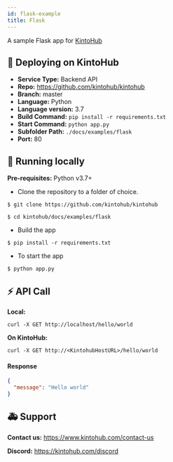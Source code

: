 ```yaml
---
id: flask-example
title: Flask
---
```


A sample Flask app for [KintoHub](https://kintohub.com)

## :rocket: Deploying on KintoHub

- **Service Type:** Backend API
- **Repo:** https://github.com/kintohub/kintohub
- **Branch:** master
- **Language:** Python
- **Language version:** 3.7
- **Build Command:** `pip install -r requirements.txt`
- **Start Command:** `python app.py`
- **Subfolder Path:** `./docs/examples/flask`
- **Port:** 80

## :hammer: Running locally

**Pre-requisites:** Python v3.7+

- Clone the repository to a folder of choice.

```
$ git clone https://github.com/kintohub/kintohub

$ cd kintohub/docs/examples/flask
```

- Build the app

```
$ pip install -r requirements.txt
```

- To start the app 

```
$ python app.py
```

## :zap: API Call

**Local:**
```
curl -X GET http://localhost/hello/world
```

**On KintoHub:**
```
curl -X GET http://<KintohubHostURL>/hello/world
```

#### Response
```json
{
  "message": "Hello world"
}
``` 

## :ambulance: Support

**Contact us:** https://www.kintohub.com/contact-us

**Discord:** https://kintohub.com/discord
